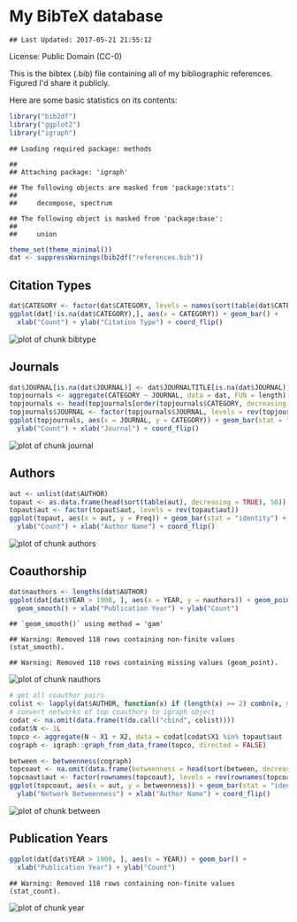 # My BibTeX database


```
## Last Updated: 2017-05-21 21:55:12
```

License: Public Domain (CC-0)

This is the bibtex (.bib) file containing all of my bibliographic references. Figured I'd share it publicly.



Here are some basic statistics on its contents:


```r
library("bib2df")
library("ggplot2")
library("igraph")
```

```
## Loading required package: methods
```

```
## 
## Attaching package: 'igraph'
```

```
## The following objects are masked from 'package:stats':
## 
##     decompose, spectrum
```

```
## The following object is masked from 'package:base':
## 
##     union
```

```r
theme_set(theme_minimal())
dat <- suppressWarnings(bib2df("references.bib"))
```

## Citation Types


```r
dat$CATEGORY <- factor(dat$CATEGORY, levels = names(sort(table(dat$CATEGORY))))
ggplot(dat[!is.na(dat$CATEGORY),], aes(x = CATEGORY)) + geom_bar() + 
  xlab("Count") + ylab("Citation Type") + coord_flip()
```

![plot of chunk bibtype](http://i.imgur.com/4O0vo6B.png)

## Journals


```r
dat$JOURNAL[is.na(dat$JOURNAL)] <- dat$JOURNALTITLE[is.na(dat$JOURNAL)]
topjournals <- aggregate(CATEGORY ~ JOURNAL, data = dat, FUN = length)
topjournals <- head(topjournals[order(topjournals$CATEGORY, decreasing = TRUE), ], 50)
topjournals$JOURNAL <- factor(topjournals$JOURNAL, levels = rev(topjournals$JOURNAL))
ggplot(topjournals, aes(x = JOURNAL, y = CATEGORY)) + geom_bar(stat = "identity") + 
  ylab("Count") + xlab("Journal") + coord_flip()
```

![plot of chunk journal](http://i.imgur.com/5X9SO83.png)

## Authors


```r
aut <- unlist(dat$AUTHOR)
topaut <- as.data.frame(head(sort(table(aut), decreasing = TRUE), 50))
topaut$aut <- factor(topaut$aut, levels = rev(topaut$aut))
ggplot(topaut, aes(x = aut, y = Freq)) + geom_bar(stat = "identity") + 
  ylab("Count") + xlab("Author Name") + coord_flip()
```

![plot of chunk authors](http://i.imgur.com/3nAofZg.png)

## Coauthorship


```r
dat$nauthors <- lengths(dat$AUTHOR)
ggplot(dat[dat$YEAR > 1900, ], aes(x = YEAR, y = nauthors)) + geom_point() + 
  geom_smooth() + xlab("Publication Year") + ylab("Count")
```

```
## `geom_smooth()` using method = 'gam'
```

```
## Warning: Removed 118 rows containing non-finite values (stat_smooth).
```

```
## Warning: Removed 118 rows containing missing values (geom_point).
```

![plot of chunk nauthors](http://i.imgur.com/1STkC4Y.png)


```r
# get all coauthor pairs
colist <- lapply(dat$AUTHOR, function(x) if (length(x) >= 2) combn(x, m = 2) else NA_character_)
# convert networks of top coauthors to igraph object
codat <- na.omit(data.frame(t(do.call("cbind", colist))))
codat$N <- 1L
topco <- aggregate(N ~ X1 + X2, data = codat[codat$X1 %in% topaut$aut | codat$X1 %in% topaut$aut, ], FUN = sum)
cograph <- igraph::graph_from_data_frame(topco, directed = FALSE)
```


```r
between <- betweenness(cograph)
topcoaut <- na.omit(data.frame(betweenness = head(sort(between, decreasing = TRUE), 30)))
topcoaut$aut <- factor(rownames(topcoaut), levels = rev(rownames(topcoaut)))
ggplot(topcoaut, aes(x = aut, y = betweenness)) + geom_bar(stat = "identity") + 
  ylab("Network Betweenness") + xlab("Author Name") + coord_flip()
```

![plot of chunk between](http://i.imgur.com/MW6vsin.png)

## Publication Years


```r
ggplot(dat[dat$YEAR > 1900, ], aes(x = YEAR)) + geom_bar() +
  xlab("Publication Year") + ylab("Count")
```

```
## Warning: Removed 118 rows containing non-finite values (stat_count).
```

![plot of chunk year](http://i.imgur.com/ijUG6nd.png)


